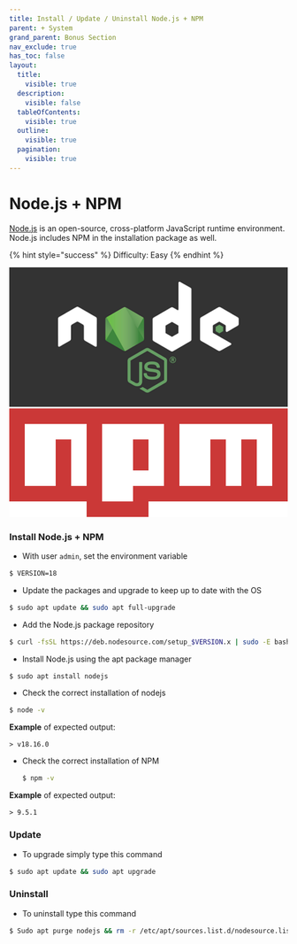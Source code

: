```yaml
---
title: Install / Update / Uninstall Node.js + NPM
parent: + System
grand_parent: Bonus Section
nav_exclude: true
has_toc: false
layout:
  title:
    visible: true
  description:
    visible: false
  tableOfContents:
    visible: true
  outline:
    visible: true
  pagination:
    visible: true
---
```


# Node.js + NPM

[Node.js](https://nodejs.org) is an open-source, cross-platform JavaScript runtime environment. Node.js includes NPM in the installation package as well.

{% hint style="success" %}
Difficulty: Easy
{% endhint %}

![](../../images/nodejs-logo.png) ![](../../images/npm-logo.png)

### Install Node.js + NPM

* With user `admin`, set the environment variable

```sh
$ VERSION=18
```

* Update the packages and upgrade to keep up to date with the OS

```bash
$ sudo apt update && sudo apt full-upgrade
```

* Add the Node.js package repository

```sh
$ curl -fsSL https://deb.nodesource.com/setup_$VERSION.x | sudo -E bash -
```

* Install Node.js using the apt package manager

```sh
$ sudo apt install nodejs
```

* Check the correct installation of nodejs

```sh
$ node -v
```

**Example** of expected output:

```
> v18.16.0
```

*   Check the correct installation of NPM

    ```sh
    $ npm -v
    ```

**Example** of expected output:

```
> 9.5.1
```

### Update

* To upgrade simply type this command

```sh
$ sudo apt update && sudo apt upgrade
```

### Uninstall

* To uninstall type this command

```sh
$ Sudo apt purge nodejs && rm -r /etc/apt/sources.list.d/nodesource.list
```
